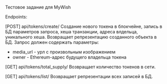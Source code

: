 Тестовое задание для MyWish

Endpoints:

[POST] api/tokens/create/
Создание нового токена в блокчейне, запись в БД параметров запроса, хеша транзакции, адреса влдельца, уникального хеша. Возвращает репрезентацию созданного объекта в БД.
Запрос должен содержать параметры:
- media_url - урл с произвольным изображением
- owner - Ethereum-адрес будущего владельца токена

[GET] api/tokens/total_supply/
Возвращает количество токенов в сети.

[GET] api/tokens/list/
Возвращает репрезентации всех записей в БД.